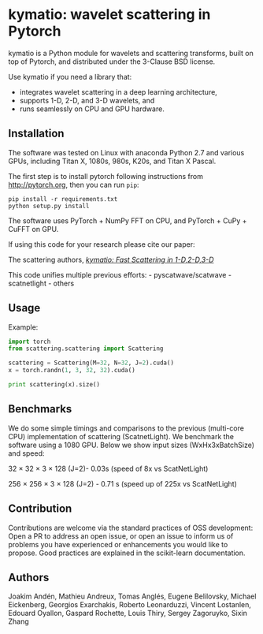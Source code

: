 kymatio: wavelet scattering in Pytorch
======================================

kymatio is a Python module for wavelets and scattering transforms, built on top of Pytorch, and distributed under the 3-Clause BSD license.

Use kymatio if you need a library that:
* integrates wavelet scattering in a deep learning architecture,
* supports 1-D, 2-D, and 3-D wavelets, and
* runs seamlessly on CPU and GPU hardware.

    

## Installation

The software was tested on Linux with anaconda Python 2.7 and
various GPUs, including Titan X, 1080s, 980s, K20s, and Titan X Pascal.

The first step is to install pytorch following instructions from
<http://pytorch.org>, then you can run `pip`:


```
pip install -r requirements.txt
python setup.py install
```

The software uses PyTorch + NumPy FFT on CPU, and PyTorch + CuPy + CuFFT on GPU.


If using this code for your research please cite our paper:

The scattering authors, [*kymatio: Fast Scattering in 1-D,2-D,3-D*]()

This code unifies multiple previous efforts:
    - pyscatwave/scatwave
    - scatnetlight 
    - others 
    

## Usage

Example:

```python
import torch
from scattering.scattering import Scattering

scattering = Scattering(M=32, N=32, J=2).cuda()
x = torch.randn(1, 3, 32, 32).cuda()

print scattering(x).size()
```

## Benchmarks
We do some simple timings and comparisons to the previous (multi-core CPU) implementation of scattering (ScatnetLight). We benchmark the software using a 1080 GPU. Below we show input sizes (WxHx3xBatchSize) and speed:

32 × 32 × 3 × 128 (J=2)- 0.03s (speed of 8x vs ScatNetLight)

256 × 256 × 3 × 128 (J=2) - 0.71 s (speed up of 225x vs ScatNetLight)




## Contribution

Contributions are welcome via the standard practices of OSS development: Open a PR to address an open issue, or open an issue to inform us of problems you have experienced or enhancements you would like to propose. Good practices are explained in the scikit-learn documentation.


## Authors
Joakim Andén, Mathieu Andreux, Tomas Anglés, Eugene Belilovsky, Michael Eickenberg, Georgios Exarchakis, Roberto Leonarduzzi, Vincent Lostanlen, Edouard Oyallon, Gaspard Rochette, Louis Thiry, Sergey Zagoruyko, Sixin Zhang




